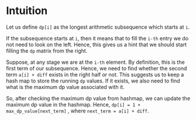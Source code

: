 # Intuition
Let us define `dp[i]` as the longest arithmetic subsequence which starts at `i`.

If the subsequence starts at `i`, then it means that to fill the `i-th` entry we do not need to look on the left. Hence, this gives us a hint that we should start filling the `dp` matrix from the right. 

Suppose, at any stage we are at the `i-th` element. By definition, this is the first term of our subsequence. Hence, we need to find whether the second term `a[i] + diff` exists in the right half or not. This suggests us to keep a hash map to store the running `dp` values. If it exists, we also need to find what is the maximum dp value associated with it.

So, after checking the maximum dp value from hashmap, we can update the maximum dp value in the hashmap. Hence, `dp[i] = 1 + max_dp_value[next_term]` , where `next_term = a[i] + diff`. 

